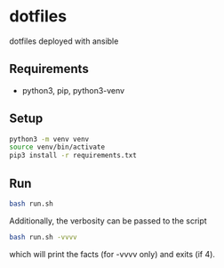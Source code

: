 # dotfiles
dotfiles deployed with ansible

## Requirements
- python3, pip, python3-venv

## Setup
```bash
python3 -m venv venv
source venv/bin/activate
pip3 install -r requirements.txt
```

## Run
```bash
bash run.sh
```

Additionally, the verbosity can be passed to the script

```bash
bash run.sh -vvvv
```

which will print the facts (for -vvvv only) and exits (if 4).

